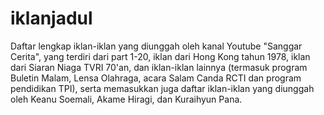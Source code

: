 # iklanjadul

Daftar lengkap iklan-iklan yang diunggah oleh kanal Youtube "Sanggar Cerita", yang terdiri dari part 1-20, iklan dari Hong Kong tahun 1978, iklan dari Siaran Niaga TVRI 70'an, dan iklan-iklan lainnya (termasuk program Buletin Malam, Lensa Olahraga, acara Salam Canda RCTI dan program pendidikan TPI), serta memasukkan juga daftar iklan-iklan yang diunggah oleh Keanu Soemali, Akame Hiragi, dan Kuraihyun Pana.
